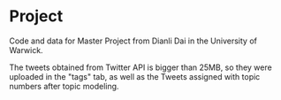 # Project
Code and data for Master Project from Dianli Dai in the University of Warwick.

The tweets obtained from Twitter API is bigger than 25MB, so they were uploaded in the "tags" tab, as well as the Tweets assigned with topic numbers after topic modeling.
